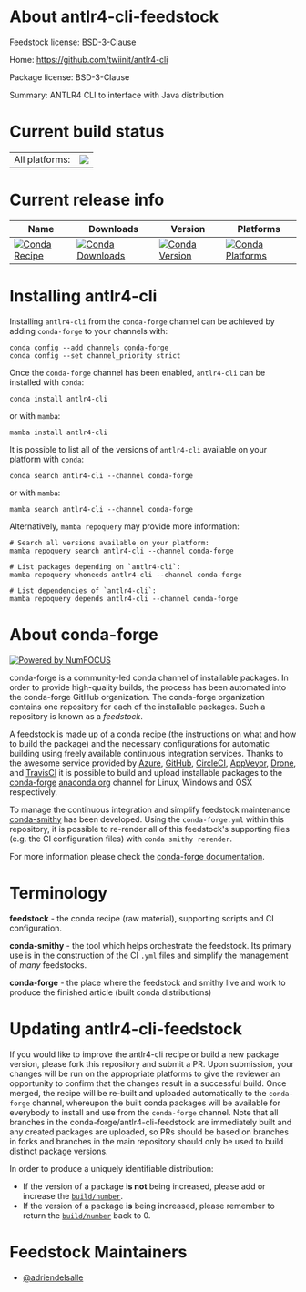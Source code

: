 About antlr4-cli-feedstock
==========================

Feedstock license: [BSD-3-Clause](https://github.com/conda-forge/antlr4-cli-feedstock/blob/main/LICENSE.txt)

Home: https://github.com/twiinit/antlr4-cli

Package license: BSD-3-Clause

Summary: ANTLR4 CLI to interface with Java distribution

Current build status
====================


<table><tr><td>All platforms:</td>
    <td>
      <a href="https://dev.azure.com/conda-forge/feedstock-builds/_build/latest?definitionId=23509&branchName=main">
        <img src="https://dev.azure.com/conda-forge/feedstock-builds/_apis/build/status/antlr4-cli-feedstock?branchName=main">
      </a>
    </td>
  </tr>
</table>

Current release info
====================

| Name | Downloads | Version | Platforms |
| --- | --- | --- | --- |
| [![Conda Recipe](https://img.shields.io/badge/recipe-antlr4--cli-green.svg)](https://anaconda.org/conda-forge/antlr4-cli) | [![Conda Downloads](https://img.shields.io/conda/dn/conda-forge/antlr4-cli.svg)](https://anaconda.org/conda-forge/antlr4-cli) | [![Conda Version](https://img.shields.io/conda/vn/conda-forge/antlr4-cli.svg)](https://anaconda.org/conda-forge/antlr4-cli) | [![Conda Platforms](https://img.shields.io/conda/pn/conda-forge/antlr4-cli.svg)](https://anaconda.org/conda-forge/antlr4-cli) |

Installing antlr4-cli
=====================

Installing `antlr4-cli` from the `conda-forge` channel can be achieved by adding `conda-forge` to your channels with:

```
conda config --add channels conda-forge
conda config --set channel_priority strict
```

Once the `conda-forge` channel has been enabled, `antlr4-cli` can be installed with `conda`:

```
conda install antlr4-cli
```

or with `mamba`:

```
mamba install antlr4-cli
```

It is possible to list all of the versions of `antlr4-cli` available on your platform with `conda`:

```
conda search antlr4-cli --channel conda-forge
```

or with `mamba`:

```
mamba search antlr4-cli --channel conda-forge
```

Alternatively, `mamba repoquery` may provide more information:

```
# Search all versions available on your platform:
mamba repoquery search antlr4-cli --channel conda-forge

# List packages depending on `antlr4-cli`:
mamba repoquery whoneeds antlr4-cli --channel conda-forge

# List dependencies of `antlr4-cli`:
mamba repoquery depends antlr4-cli --channel conda-forge
```


About conda-forge
=================

[![Powered by
NumFOCUS](https://img.shields.io/badge/powered%20by-NumFOCUS-orange.svg?style=flat&colorA=E1523D&colorB=007D8A)](https://numfocus.org)

conda-forge is a community-led conda channel of installable packages.
In order to provide high-quality builds, the process has been automated into the
conda-forge GitHub organization. The conda-forge organization contains one repository
for each of the installable packages. Such a repository is known as a *feedstock*.

A feedstock is made up of a conda recipe (the instructions on what and how to build
the package) and the necessary configurations for automatic building using freely
available continuous integration services. Thanks to the awesome service provided by
[Azure](https://azure.microsoft.com/en-us/services/devops/), [GitHub](https://github.com/),
[CircleCI](https://circleci.com/), [AppVeyor](https://www.appveyor.com/),
[Drone](https://cloud.drone.io/welcome), and [TravisCI](https://travis-ci.com/)
it is possible to build and upload installable packages to the
[conda-forge](https://anaconda.org/conda-forge) [anaconda.org](https://anaconda.org/)
channel for Linux, Windows and OSX respectively.

To manage the continuous integration and simplify feedstock maintenance
[conda-smithy](https://github.com/conda-forge/conda-smithy) has been developed.
Using the ``conda-forge.yml`` within this repository, it is possible to re-render all of
this feedstock's supporting files (e.g. the CI configuration files) with ``conda smithy rerender``.

For more information please check the [conda-forge documentation](https://conda-forge.org/docs/).

Terminology
===========

**feedstock** - the conda recipe (raw material), supporting scripts and CI configuration.

**conda-smithy** - the tool which helps orchestrate the feedstock.
                   Its primary use is in the construction of the CI ``.yml`` files
                   and simplify the management of *many* feedstocks.

**conda-forge** - the place where the feedstock and smithy live and work to
                  produce the finished article (built conda distributions)


Updating antlr4-cli-feedstock
=============================

If you would like to improve the antlr4-cli recipe or build a new
package version, please fork this repository and submit a PR. Upon submission,
your changes will be run on the appropriate platforms to give the reviewer an
opportunity to confirm that the changes result in a successful build. Once
merged, the recipe will be re-built and uploaded automatically to the
`conda-forge` channel, whereupon the built conda packages will be available for
everybody to install and use from the `conda-forge` channel.
Note that all branches in the conda-forge/antlr4-cli-feedstock are
immediately built and any created packages are uploaded, so PRs should be based
on branches in forks and branches in the main repository should only be used to
build distinct package versions.

In order to produce a uniquely identifiable distribution:
 * If the version of a package **is not** being increased, please add or increase
   the [``build/number``](https://docs.conda.io/projects/conda-build/en/latest/resources/define-metadata.html#build-number-and-string).
 * If the version of a package **is** being increased, please remember to return
   the [``build/number``](https://docs.conda.io/projects/conda-build/en/latest/resources/define-metadata.html#build-number-and-string)
   back to 0.

Feedstock Maintainers
=====================

* [@adriendelsalle](https://github.com/adriendelsalle/)

